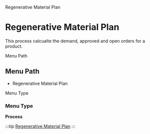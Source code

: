 
Regenerative Material Plan
# Regenerative Material Plan


This process calcualte the demand, approved and open orders for a product.

Menu Path
## Menu Path



- Regenerative Material Plan

Menu Type
### Menu Type

**Process**


:::tip
[Regenerative Material Plan](functional-guide/process/process-mrp_regenerative-material-plan.md)
:::